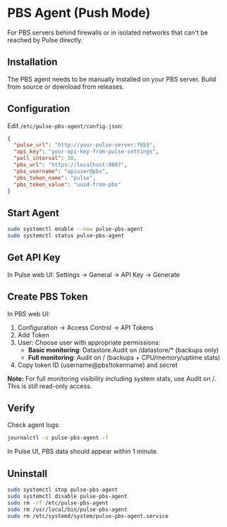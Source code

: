 # PBS Agent (Push Mode)

For PBS servers behind firewalls or in isolated networks that can't be reached by Pulse directly.

## Installation

The PBS agent needs to be manually installed on your PBS server. Build from source or download from releases.

## Configuration

Edit `/etc/pulse-pbs-agent/config.json`:
```json
{
  "pulse_url": "http://your-pulse-server:7655",
  "api_key": "your-api-key-from-pulse-settings",
  "poll_interval": 30,
  "pbs_url": "https://localhost:8007",
  "pbs_username": "apiuser@pbs",
  "pbs_token_name": "pulse",
  "pbs_token_value": "uuid-from-pbs"
}
```

## Start Agent
```bash
sudo systemctl enable --now pulse-pbs-agent
sudo systemctl status pulse-pbs-agent
```

## Get API Key

In Pulse web UI: Settings → General → API Key → Generate

## Create PBS Token

In PBS web UI:
1. Configuration → Access Control → API Tokens
2. Add Token
3. User: Choose user with appropriate permissions:
   - **Basic monitoring**: Datastore.Audit on /datastore/* (backups only)
   - **Full monitoring**: Audit on / (backups + CPU/memory/uptime stats)
4. Copy token ID (username@pbs!tokenname) and secret

**Note:** For full monitoring visibility including system stats, use Audit on /. This is still read-only access.

## Verify

Check agent logs:
```bash
journalctl -u pulse-pbs-agent -f
```

In Pulse UI, PBS data should appear within 1 minute.

## Uninstall
```bash
sudo systemctl stop pulse-pbs-agent
sudo systemctl disable pulse-pbs-agent
sudo rm -rf /etc/pulse-pbs-agent
sudo rm /usr/local/bin/pulse-pbs-agent
sudo rm /etc/systemd/system/pulse-pbs-agent.service
```